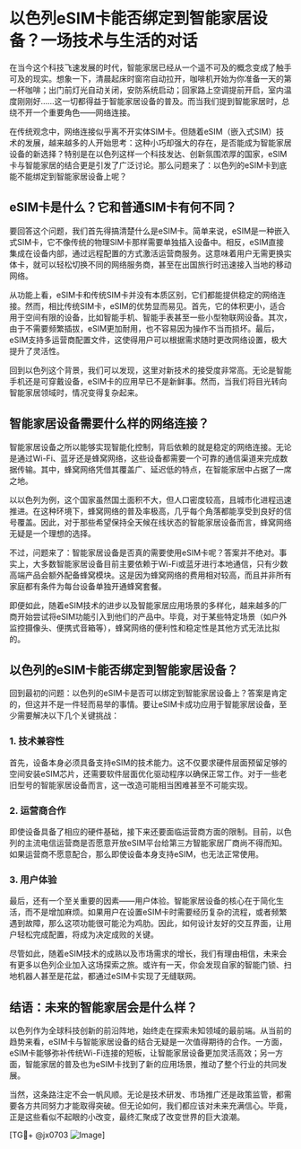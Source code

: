 # 以色列eSIM卡能否绑定到智能家居设备？一场技术与生活的对话

在当今这个科技飞速发展的时代，智能家居已经从一个遥不可及的概念变成了触手可及的现实。想象一下，清晨起床时窗帘自动拉开，咖啡机开始为你准备一天的第一杯咖啡；出门前灯光自动关闭，安防系统启动；回家路上空调提前开启，室内温度刚刚好……这一切都得益于智能家居设备的普及。而当我们提到智能家居时，总绕不开一个重要角色——网络连接。

在传统观念中，网络连接似乎离不开实体SIM卡。但随着eSIM（嵌入式SIM）技术的发展，越来越多的人开始思考：这种小巧却强大的存在，是否能成为智能家居设备的新选择？特别是在以色列这样一个科技发达、创新氛围浓厚的国家，eSIM卡与智能家居的结合更是引发了广泛讨论。那么问题来了：以色列的eSIM卡到底能不能绑定到智能家居设备上呢？

## eSIM卡是什么？它和普通SIM卡有何不同？

要回答这个问题，我们首先得搞清楚什么是eSIM卡。简单来说，eSIM是一种嵌入式SIM卡，它不像传统的物理SIM卡那样需要单独插入设备中。相反，eSIM直接集成在设备内部，通过远程配置的方式激活运营商服务。这意味着用户无需更换实体卡，就可以轻松切换不同的网络服务商，甚至在出国旅行时迅速接入当地的移动网络。

从功能上看，eSIM卡和传统SIM卡并没有本质区别，它们都能提供稳定的网络连接。然而，相比传统SIM卡，eSIM的优势显而易见。首先，它的体积更小，适合用于空间有限的设备，比如智能手机、智能手表甚至一些小型物联网设备。其次，由于不需要频繁插拔，eSIM更加耐用，也不容易因为操作不当而损坏。最后，eSIM支持多运营商配置文件，这使得用户可以根据需求随时更改网络设置，极大提升了灵活性。

回到以色列这个背景，我们可以发现，这里对新技术的接受度非常高。无论是智能手机还是可穿戴设备，eSIM卡的应用早已不是新鲜事。然而，当我们将目光转向智能家居领域时，情况变得复杂起来。

## 智能家居设备需要什么样的网络连接？

智能家居设备之所以能够实现智能化控制，背后依赖的就是稳定的网络连接。无论是通过Wi-Fi、蓝牙还是蜂窝网络，这些设备都需要一个可靠的通信渠道来完成数据传输。其中，蜂窝网络凭借其覆盖广、延迟低的特点，在智能家居中占据了一席之地。

以以色列为例，这个国家虽然国土面积不大，但人口密度较高，且城市化进程迅速推进。在这种环境下，蜂窝网络的普及率极高，几乎每个角落都能享受到良好的信号覆盖。因此，对于那些希望保持全天候在线状态的智能家居设备而言，蜂窝网络无疑是一个理想的选择。

不过，问题来了：智能家居设备是否真的需要使用eSIM卡呢？答案并不绝对。事实上，大多数智能家居设备目前主要依赖于Wi-Fi或蓝牙进行本地通信，只有少数高端产品会额外配备蜂窝模块。这是因为蜂窝网络的费用相对较高，而且并非所有家庭都有条件为每台设备单独开通蜂窝套餐。

即便如此，随着eSIM技术的进步以及智能家居应用场景的多样化，越来越多的厂商开始尝试将eSIM功能引入到他们的产品中。毕竟，对于某些特定场景（如户外监控摄像头、便携式音箱等），蜂窝网络的便利性和稳定性是其他方式无法比拟的。

## 以色列的eSIM卡能否绑定到智能家居设备？

回到最初的问题：以色列的eSIM卡是否可以绑定到智能家居设备上？答案是肯定的，但这并不是一件轻而易举的事情。要让eSIM卡成功应用于智能家居设备，至少需要解决以下几个关键挑战：

### 1. 技术兼容性
首先，设备本身必须具备支持eSIM的技术能力。这不仅要求硬件层面预留足够的空间安装eSIM芯片，还需要软件层面优化驱动程序以确保正常工作。对于一些老旧型号的智能家居设备而言，这一改造可能相当困难甚至不可能实现。

### 2. 运营商合作
即使设备具备了相应的硬件基础，接下来还要面临运营商方面的限制。目前，以色列的主流电信运营商是否愿意开放eSIM平台给第三方智能家居厂商尚不得而知。如果运营商不愿意配合，那么即使设备本身支持eSIM，也无法正常使用。

### 3. 用户体验
最后，还有一个至关重要的因素——用户体验。智能家居设备的核心在于简化生活，而不是增加麻烦。如果用户在设置eSIM卡时需要经历复杂的流程，或者频繁遇到故障，那么这项功能很可能沦为鸡肋。因此，如何设计友好的交互界面，让用户轻松完成配置，将成为决定成败的关键。

尽管如此，随着eSIM技术的成熟以及市场需求的增长，我们有理由相信，未来会有更多以色列企业加入这场探索之旅。或许有一天，你会发现自家的智能门锁、扫地机器人甚至是花盆，都通过eSIM卡实现了无缝联网。

## 结语：未来的智能家居会是什么样？

以色列作为全球科技创新的前沿阵地，始终走在探索未知领域的最前端。从当前的趋势来看，eSIM卡与智能家居设备的结合无疑是一次值得期待的合作。一方面，eSIM卡能够弥补传统Wi-Fi连接的短板，让智能家居设备更加灵活高效；另一方面，智能家居的普及也为eSIM卡找到了新的应用场景，推动了整个行业的共同发展。

当然，这条路注定不会一帆风顺。无论是技术研发、市场推广还是政策监管，都需要各方共同努力才能取得突破。但无论如何，我们都应该对未来充满信心。毕竟，正是这些看似不起眼的小改变，最终汇聚成了改变世界的巨大浪潮。

[TG💪+ @jx0703 ![Image](https://github.com/user-attachments/assets/dbca1d08-cadb-493c-b0ec-ad6f7a83f270)]